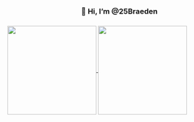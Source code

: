 <h3 align="Center">👋 Hi, I’m @25Braeden<h3>

<a href="https://github.com/anuraghazra/github-readme-stats">
  <img height=200 align="center" src="https://github-readme-stats.vercel.app/api?username=25Braeden&theme=shadow_blue" />
</a>
<a href="https://github.com/anuraghazra/convoychat">
  <img height=200 align="center" src="https://github-readme-stats.vercel.app/api/top-langs?username=25Braeden&exclude_repo=Password-Generator&langs_count=8&card_width=320" />
</a>

